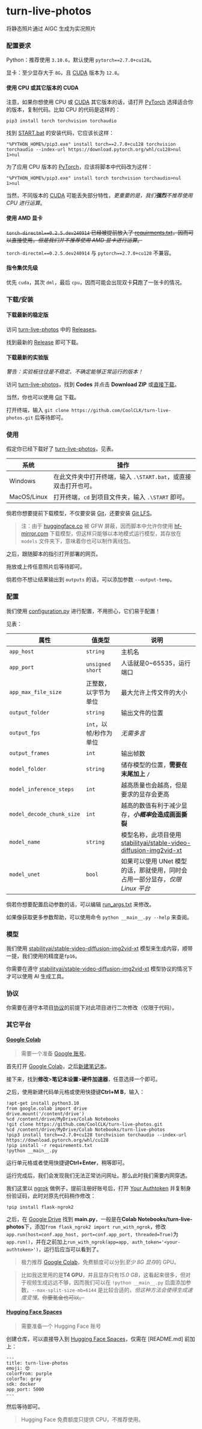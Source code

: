# turn-live-photos
将静态照片通过 AIGC 生成为实况照片

### 配置要求

Python：推荐使用 `3.10.6`，默认使用 `pytorch==2.7.0+cu128`。

显卡：至少显存大于 `8G`，且 [CUDA](https://developer.nvidia.com/cuda-toolkit) 版本为 `12.8`。

#### 使用 CPU 或其它版本的 CUDA 

注意，如果你想使用 CPU 或 [CUDA](https://developer.nvidia.com/cuda-toolkit) 其它版本的话，请打开 [PyTorch](https://pytorch.org/get-started/locally/) 选择适合你的版本，复制代码。比如 CPU 的代码是这样的：

`pip3 install torch torchvision torchaudio`

找到 [START.bat](START.bat) 的安装代码，它应该长这样：

`"%PYTHON_HOME%/pip3.exe" install torch==2.7.0+cu128 torchvision torchaudio --index-url https://download.pytorch.org/whl/cu128>nul 1>nul`

为了应用 CPU 版本的 [PyTorch](https://pytorch.org/get-started/locally/)，应该将脚本中代码改为这样：

`"%PYTHON_HOME%/pip3.exe" install torch torchvision torchaudio>nul 1>nul`

当然，不同版本的 [CUDA](https://developer.nvidia.com/cuda-toolkit) 可能丢失部分特性，_更重要的是，我们**强烈**不推荐使用 CPU 进行运算_。

#### 使用 AMD 显卡

~~`torch-directml==0.2.5.dev240914` 已经被提前放入了 [requirments.txt](requirments.txt)，因而可以直接使用，_但是我们并不推荐使用 AMD 显卡进行运算_。~~

`torch-directml==0.2.5.dev240914` 与 `pytorch==2.7.0+cu128` 不兼容。

#### 指令集优先级

优先 `cuda`，其次 `dml`，最后 `cpu`，因而可能会出现双卡**只**跑了一张卡的情况。

### 下载/安装

#### 下载最新的稳定版

访问 [turn-live-photos](https://github.com/CoolCLK/turn-live-photos) 中的 [Releases](https://github.com/CoolCLK/turn-live-photos/releases)。

找到最新的 [Release](https://api.github.com/repos/CoolCLK/turn-live-photos/releases/latest) 即可下载。

#### 下载最新的实验版

_警告：实验板往往是不稳定、不确定能够正常运行的版本！_

访问 [turn-live-photos](https://github.com/CoolCLK/turn-live-photos)，找到 __Codes__ 并点击 __Download ZIP__ 或[直接下载](https://github.com/CoolCLK/turn-live-photos/archive/refs/heads/main.zip)。

当然，你也可以使用 [Git](https://git-scm.com/) 下载。

打开终端，输入 `git clone https://github.com/CoolCLK/turn-live-photos.git` 后等待即可。

### 使用

假定你已经下载好了 [turn-live-photos](https://github.com/CoolCLK/turn-live-photos)，见表。

|系统|操作|
|---|---|
|Windows|在此文件夹中打开终端，输入 `.\START.bat`，或直接双击打开也可。 |
|MacOS/Linux|打开终端，`cd` 到项目文件夹，输入 `.\START` 即可。|

倘若你想要提前下载模型，不仅要安装 [Git](https://git-scm.com/)，还要安装 [Git LFS](https://git-lfs.com/)。

> 注：由于 [huggingface.co](https://huggingface.co/) 被 GFW 屏蔽，因而脚本中允许你使用 [hf-mirror.com](https://hf-mirror.com/) 下载模型，但这样只能够以本地模式运行模型，其存放在 `models` 文件夹下，意味着你也可以制作离线包。

之后，跟随脚本的指引打开部署的网页。

拖放或上传任意照片后等待即可。

倘若你不想让结果输出到 `outputs` 的话，可以添加参数 `--output-temp`。

### 配置

我们使用 [configuration.py](configuration.py) 进行配置，不用担心，它们易于配置！

见表：

|属性|值类型|说明|
|---|---|---|
|`app_host`|`string`|主机名|
|`app_port`|`unsigned short`|人话就是0~65535，运行端口|
|`app_max_file_size`|正整数，以字节为单位|最大允许上传文件的大小|
|`output_folder`|`string`|输出文件的位置|
|`output_fps`|`int`，以帧/秒作为单位|_无需多言_|
|`output_frames`|`int`|输出帧数|
|`model_folder`|`string`|储存模型的位置，**需要在末尾加上 `/`**|
|`model_inference_steps`|`int`|越高质量也会越高，但是要求的显存会更高|
|`model_decode_chunk_size`|`int`|越高的数值有利于减少显存，***小概率*会造成画面撕裂**|
|`model_name`|`string`|模型名称，此项目使用 [stabilityai/stable-video-diffusion-img2vid-xt](https://huggingface.co/stabilityai/stable-video-diffusion-img2vid-xt)|
|`model_unet`|`bool`|如果可以使用 UNet 模型的话，那就使用，同时会占用一部分显存，*仅限 Linux 平台*|

倘若你想要配置启动参数的话，可以编辑 [run_args.txt](run_args.txt) 来修改。

如果像获取更多参数帮助，可以使用命令 `python __main__.py --help` 来查阅。

### 模型

我们使用 [stabilityai/stable-video-diffusion-img2vid-xt](https://huggingface.co/stabilityai/stable-video-diffusion-img2vid-xt) 模型来生成内容，顺带一提，我们使用的精度是`fp16`。

你需要在遵守 [stabilityai/stable-video-diffusion-img2vid-xt](https://huggingface.co/stabilityai/stable-video-diffusion-img2vid-xt) 模型协议的情况下才可以使用 AI 生成工具。

### 协议

你需要在遵守本项目[协议](LICENSE)的前提下对此项目进行二次修改（仅限于代码）。

### 其它平台

#### [Google Colab](https://colab.research.google.com/)

> 需要一个准备 [Google 账号](https://myaccount.google.com/)。

首先打开 [Google Colab](https://colab.research.google.com/)，之后[新建笔记本](https://colab.research.google.com/#create=true)。

接下来，找到**修改**>**笔记本设置**>**硬件加速器**，任意选择一个即可。

之后，使用新建代码单元格或使用快捷键**Ctrl+M B**，输入：

```
!apt-get install python3.10
from google.colab import drive
drive.mount('/content/drive')
%cd /content/drive/MyDrive/Colab Notebooks
!git clone https://github.com/CoolCLK/turn-live-photos.git
%cd /content/drive/MyDrive/Colab Notebooks/turn-live-photos
!pip3 install torch==2.7.0+cu128 torchvision torchaudio --index-url https://download.pytorch.org/whl/cu128
!pip install -r requirements.txt
!python __main__.py
```

运行单元格或者使用快捷键**Ctrl+Enter**，稍等即可。

运行完成后，我们会发现我们无法正常访问网址。那么此时我们需要内网穿透。

我们这里以 [ngrok](https://ngrok.com/) 做例子，提前注册好账号后，打开 [Your Authtoken](https://dashboard.ngrok.com/get-started/your-authtoken) 并复制身份验证码，此时对原先代码稍作修改：

```
!pip install flask-ngrok2
```

之后，在 [Google Drive](https://drive.google.com/) 找到 **__main__.py**，一般是在**Colab Notebooks/turn-live-photos**下，添加`from flask_ngrok2 import run_with_ngrok`，修改`app.run(host=conf.app_host, port=conf.app_port, threaded=True)`为`app.run()`，并在之前加上`run_with_ngrok(app=app, auth_token='<your-authtoken>')`，运行后应当可以看到了。

> 极力推荐 [Google Colab](https://colab.research.google.com/)，免费额度可以分到*至少 8G 显存*的 GPU。

> 比如我这里用的是**T4 GPU**，并且显存只有*15.0 GB*，这看起来很多，但对于视频生成远远不够，因而我们可以在 `!python __main__.py` 后面添加参数，`--max-split-size-mb=6144` 是比较合适的，*但这种方法会使得生成速度变慢*。~~你要氪金也可以。~~

#### [Hugging Face Spaces](https://huggingface.co/spaces)

> 需要准备一个 Hugging Face 账号

创建仓库，可以直接导入到 [Hugging Face Spaces](https://huggingface.co/spaces)，仅需在 [README.md] 前加上：

```
---
title: turn-live-photos
emoji: 😍
colorFrom: purple
colorTo: gray
sdk: docker
app_port: 5000
---
```

然后等待即可。

> Hugging Face 免费额度只提供 CPU，不推荐使用。